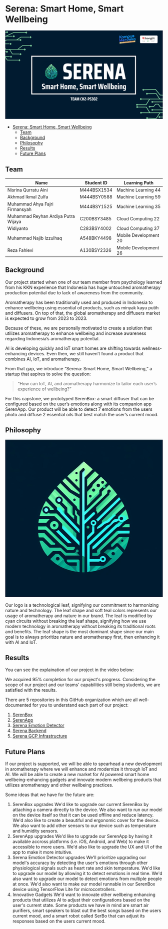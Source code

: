 # Serena: Smart Home, Smart Wellbeing

![Serena Banner](<./profile/Serena Banner.png>)

- [Serena: Smart Home, Smart Wellbeing](#serena-smart-home-smart-wellbeing)
  - [Team](#team)
  - [Background](#background)
  - [Philosophy](#philosophy)
  - [Results](#results)
  - [Future Plans](#future-plans)

## Team

| Name                                | Student ID  | Learning Path         |
| ----------------------------------- | ----------- | --------------------- |
| Nisrina Qurratu Aini                | M444BSX1534 | Machine Learning 44   |
| Akhmad Ikmal Zulfa                  | M444BSY0588 | Machine Learning 59   |
| Muhammad Ahya Fajri Firmansyah      | M444BSY1525 | Machine Learning 35   |
| Muhammad Reyhan Ardiya Putra Wijaya | C200BSY3485 | Cloud Computing 22    |
| Widiyanto                           | C283BSY4002 | Cloud Computing 37    |
| Muhammad Najib Izzulhaq             | A548BKY4498 | Mobile Development 20 |
| Reza Fahlevi                        | A130BSY2326 | Mobile Development 26 |

## Background

Our project started when one of our team member from psychology learned from his KKN experience that Indonesia has
huge untouched aromatherapy production potential due to lack of awareness from the community.

Aromatherapy has been traditionally used and produced in Indonesia to enhance wellbeing using essential oil products,
such as minyak kayu putih and diffusers. On top of that, the global aromatherapy and diffusers market is expected
to grow from 2023 to 2023.

Because of these, we are personally motivated to create a solution that utilizes aromatherapy to enhance wellbeing and
increase awareness regarding Indonesia’s aromatherapy potential.

AI is developing quickly and IoT smart homes are shifting towards wellness-enhancing devices.
Even then, we still haven’t found a product that combines AI, IoT, and aromatherapy.

From that gap, we introduce “Serena: Smart Home, Smart Wellbeing,”
a startup that aspires to solve the question:

> “How can IoT, AI, and aromatherapy harmonize to tailor each user’s experience of wellbeing?”

For this capstone, we prototyped SerenBox: a smart diffuser that can be configured based on the user’s emotions along with its companion app SerenApp.
Our product will be able to detect 7 emotions from the users photo and diffuse 2 essential oils
that best match the user’s current mood.

## Philosophy

![Serena Logo](<./profile/Serena Logo.jpeg>)

Our logo is a technological leaf, signifying our commitment to harmonizing nature and technology.
The leaf shape and soft teal colors represents our usage of aromatherapy and nature in our brand.
The leaf is modified by cyan circuits without breaking the leaf shape, signifying how we use modern technology
in aromatherapy without breaking its traditional roots and benefits. The leaf shape
is the most dominant shape since our main goal is to always prioritize nature and aromatherapy first, then enhancing it with AI and IoT.

## Results

You can see the explaination of our project in the video below:
<!-- TODO tambah video YouTube https://stackoverflow.com/questions/11804820/how-can-i-embed-a-youtube-video-on-github-wiki-pages -->

We acquired 95% completion for our project's progress. Considering the scope of our project and
our teams' capabilities still being students, we are satisfied with the results.

There are 5 repositories in this GitHub organization which are all well-documented
for you to understand each part of our project:

1. [SerenBox](https://github.com/Serena-Smart-Home-Smart-Wellbeing/serena-serenbox)
2. [SerenApp](https://github.com/Serena-Smart-Home-Smart-Wellbeing/serena-serenapp)
3. [Serena Emotion Detector](https://github.com/Serena-Smart-Home-Smart-Wellbeing/serena-emotion-detector)
4. [Serena Backend](https://github.com/Serena-Smart-Home-Smart-Wellbeing/serena-backend)
5. [Serena GCP Infrastructure](https://github.com/Serena-Smart-Home-Smart-Wellbeing/serena-infrastructure)

## Future Plans

If our project is supported, we will be able to spearhead a new development in aromatherapy where
we will enhance and modernize it through IoT and AI. We will be able to create a new market
for AI powered smart home wellbeing-enhancing gadgets and innovate modern wellbeing
products that utilizes aromatherapy and other wellbeing practices.

Some ideas that we have for the future are:

1. SerenBox upgrades
   We'd like to upgrade our current SerenBox by attaching a camera directly to the device.
   We also want to run our model on the device itself so that it can be used offline and
   reduce latency. We'd also like to create a beautiful and ergonomic cover for the device. We
   also want to add other sensors to our device such as temperature and humidity sensors.
2. SerenApp upgrades
   We'd like to upgrade our SerenApp by having it available accross platforms (i.e. iOS, Android, and Web) to
   make it accessible to more users. We'd also like to upgrade the UX and UI of the app to make it more intuitive.
3. Serena Emotion Detector upgrades
   We'll prioritize upgrading our model's accuracy by detecting the user's emotions through
   other physiological signals such as heart rate and skin temperature.
   We'd like to upgrade our model by allowing it to detect emotions in real time.
   We'd also want to upgrade our model to detect emotions from multiple people at once. We'd also want to
   make our model runnable in our SerenBox device using TensorFlow Lite for microcontrollers.
4. Innovative Gadgets
   We'd want to innovate other wellbeing enhancing products that utilizes AI to adjust
   their configurations based on the user's current state. Some products we have in mind
   are smart air purifiers, smart speakers to blast out the best songs based on the users current mood,
   and a smart robot called SerBo that can adjust its responses based on the users current mood.
